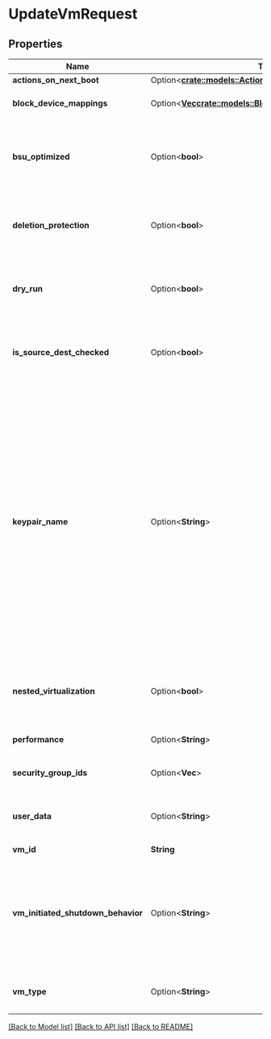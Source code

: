 # UpdateVmRequest

## Properties

Name | Type | Description | Notes
------------ | ------------- | ------------- | -------------
**actions_on_next_boot** | Option<[**crate::models::ActionsOnNextBoot**](ActionsOnNextBoot.md)> |  | [optional]
**block_device_mappings** | Option<[**Vec<crate::models::BlockDeviceMappingVmUpdate>**](BlockDeviceMappingVmUpdate.md)> | One or more block device mappings of the VM. | [optional]
**bsu_optimized** | Option<**bool**> | This parameter is not available. It is present in our API for the sake of historical compatibility with AWS. | [optional]
**deletion_protection** | Option<**bool**> | If true, you cannot delete the VM unless you change this parameter back to false. | [optional]
**dry_run** | Option<**bool**> | If true, checks whether you have the required permissions to perform the action. | [optional]
**is_source_dest_checked** | Option<**bool**> | (Net only) If true, the source/destination check is enabled. If false, it is disabled. | [optional]
**keypair_name** | Option<**String**> | The name of a keypair you want to associate with the VM.<br /> When you replace the keypair of a VM with another one, the metadata of the VM is modified to reflect the new public key, but the replacement is still not effective in the operating system of the VM. To complete the replacement and effectively apply the new keypair, you need to perform other actions inside the VM. For more information, see [Modifying the Keypair of a VM](https://docs.outscale.com/en/userguide/Modifying-the-Keypair-of-a-VM.html). | [optional]
**nested_virtualization** | Option<**bool**> | (dedicated tenancy only) If true, nested virtualization is enabled. If false, it is disabled. | [optional]
**performance** | Option<**String**> | The performance of the VM (`medium` \\| `high` \\|  `highest`). | [optional]
**security_group_ids** | Option<**Vec<String>**> | One or more IDs of security groups for the VM. | [optional]
**user_data** | Option<**String**> | The Base64-encoded MIME user data, limited to 500 kibibytes (KiB). | [optional]
**vm_id** | **String** | The ID of the VM. | 
**vm_initiated_shutdown_behavior** | Option<**String**> | The VM behavior when you stop it. If set to `stop`, the VM stops. If set to `restart`, the VM stops then automatically restarts. If set to `terminate`, the VM stops and is terminated. | [optional]
**vm_type** | Option<**String**> | The type of VM. For more information, see [VM Types](https://docs.outscale.com/en/userguide/VM-Types.html). | [optional]

[[Back to Model list]](../README.md#documentation-for-models) [[Back to API list]](../README.md#documentation-for-api-endpoints) [[Back to README]](../README.md)


